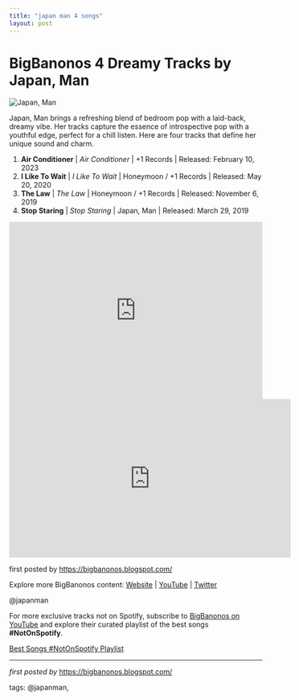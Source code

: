 ```yaml
---
title: "japan man 4 songs"
layout: post
---
```

<h1>BigBanonos 4 Dreamy Tracks by Japan, Man</h1>
<img src="https://i1.sndcdn.com/artworks-IO46xMQvUzYVEtY6-dT194w-t240x240.jpg" alt="Japan, Man"> <p>Japan, Man brings a refreshing blend of bedroom pop with a laid-back, dreamy vibe. Her tracks capture the essence of introspective pop with a youthful edge, perfect for a chill listen. Here are four tracks that define her unique sound and charm.</p> <ol> <li><strong>Air Conditioner</strong> | <em>Air Conditioner</em> | +1 Records | Released: February 10, 2023</li> <li><strong>I Like To Wait</strong> | <em>I Like To Wait</em> | Honeymoon / +1 Records | Released: May 20, 2020</li> <li><strong>The Law</strong> | <em>The Law</em> | Honeymoon / +1 Records | Released: November 6, 2019</li> <li><strong>Stop Staring</strong> | <em>Stop Staring</em> | Japan, Man | Released: March 29, 2019</li>
</ol> <div> <iframe src="https://open.spotify.com/embed/playlist/3AuiZKFSnJczEirvt5KmoW?utm_source=generator" width="100%" height="352" frameborder="0" allowfullscreen="" allow="autoplay; clipboard-write; encrypted-media; fullscreen; picture-in-picture" loading="lazy"></iframe>
</div>
<iframe allow="accelerometer; autoplay; encrypted-media; gyroscope; picture-in-picture" allowfullscreen="" frameborder="0" height="315" src="https://www.youtube.com/embed/videoseries?list=PLtuNtuTatqI0FxM2OLFgGtHEG_iwMXN4B" width="560"></iframe> <p>first posted by <a href="https://bigbanonos.blogspot.com/">https://bigbanonos.blogspot.com/</a></p> <div> <p>Explore more BigBanonos content: <a href="https://bigbanonos.blogspot.com/">Website</a> | <a href="https://www.youtube.com/@BigBanonos">YouTube</a> | <a href="https://x.com/bigbanonos">Twitter</a></p>
</div> <!-- Tags -->
<p>@japanman</p>


<!--Subscribe and Playlist Links-->
<div>
    <p>For more exclusive tracks not on Spotify, subscribe to <a href="https://www.youtube.com/@BigBanonos" target="_blank">BigBanonos on YouTube</a> and explore their curated playlist of the best songs <strong>#NotOnSpotify</strong>.</p>
    <p><a href="https://www.youtube.com/playlist?list=PLtuNtuTatqI0kFahUCbtbfenC_ET5O_tr" target="_blank">Best Songs #NotOnSpotify Playlist<br /></a></p></div>

<hr />

<p><em>first posted by</em> <a href="https://bigbanonos.blogspot.com/" rel="noopener" target="_new">https://bigbanonos.blogspot.com/</a></p>

<p>tags: @japanman,</p>
